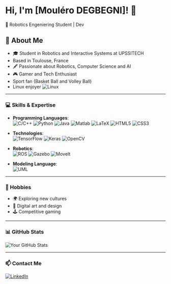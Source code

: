 # Hi, I'm [Mouléro DEGBEGNI]! 👋
🔭 Robotics Engeniering Student | Dev   

## 🌟 About Me
- 🎓 Student in Robotics and Interactive Systems at UPSSITECH
- Based in Toulouse, France
- 🖋️ Passionate about Robotics, Computer Science and AI 
- 🎮 Gamer and Tech Enthusiast
- Sport fan (Basket Ball and Volley Ball)
- Linux enjoyer ![Linux](https://img.shields.io/badge/Linux-FCC624?style=for-the-badge&logo=linux&logoColor=black)

---
### 💻 Skills & Expertise
- **Programming Languages**:  
  ![C/C++](https://img.shields.io/badge/-C/C++-00599C?style=for-the-badge&logo=c&logoColor=white)
  ![Python](https://img.shields.io/badge/-Python-3776AB?style=for-the-badge&logo=python&logoColor=white)
  ![Java](https://img.shields.io/badge/-Java-007396?style=for-the-badge&logo=java&logoColor=white)
  ![Matlab](https://img.shields.io/badge/-MATLAB-0076A8?style=for-the-badge&logo=mathworks&logoColor=white)
  ![LaTeX](https://img.shields.io/badge/-LaTeX-008080?style=for-the-badge&logo=latex&logoColor=white)
  ![HTML5](https://img.shields.io/badge/-HTML5-E34F26?style=for-the-badge&logo=html5&logoColor=white)
  ![CSS3](https://img.shields.io/badge/-CSS3-1572B6?style=for-the-badge&logo=css3&logoColor=white)

- **Technologies**:  
  ![TensorFlow](https://img.shields.io/badge/-TensorFlow-FF6F00?style=for-the-badge&logo=tensorflow&logoColor=white)
  ![Keras](https://img.shields.io/badge/-Keras-D00000?style=for-the-badge&logo=keras&logoColor=white)
  ![OpenCV](https://img.shields.io/badge/-OpenCV-5C3EE8?style=for-the-badge&logo=opencv&logoColor=white)

- **Robotics**:  
  ![ROS](https://img.shields.io/badge/-ROS-22314E?style=for-the-badge&logo=ros&logoColor=white)
  ![Gazebo](https://img.shields.io/badge/-Gazebo-0098DC?style=for-the-badge&logo=gazebo&logoColor=white)
  ![MoveIt](https://img.shields.io/badge/-MoveIt-22314E?style=for-the-badge&logo=robotframework&logoColor=white)

- **Modeling Language**:  
  ![UML](https://img.shields.io/badge/-UML-00599C?style=for-the-badge&logoColor=white)
---

### 🎨 Hobbies
- 🌍 Exploring new cultures
- 🎨 Digital art and design
- 🕹️ Competitive gaming  

---

### 📊 GitHub Stats
![Your GitHub Stats](https://github-readme-stats.vercel.app/api?username=yourusername&show_icons=true&theme=radical)

---

### 📫 Contact Me
[![LinkedIn](https://img.shields.io/badge/LinkedIn-0077B5?style=for-the-badge&logo=linkedin&logoColor=white)](https://linkedin.com/in/yourprofile)
